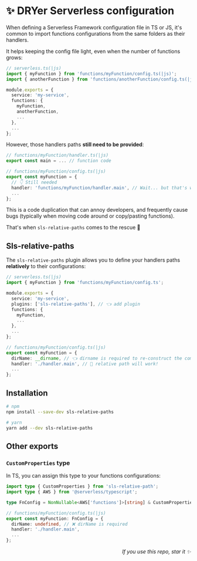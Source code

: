 # ✨ DRYer Serverless configuration

When defining a Serverless Framework configuration file in TS or JS, it's common to import functions configurations from the same folders as their handlers.

It helps keeping the config file light, even when the number of functions grows:

```typescript
// serverless.ts(|js)
import { myFunction } from 'functions/myFunction/config.ts(|js)';
import { anotherFunction } from 'functions/anotherFunction/config.ts(|js)';

module.exports = {
  service: 'my-service',
  functions: {
    myFunction,
    anotherFunction,
    ...
  },
  ...
};
```

However, those handlers paths **still need to be provided**:

```typescript
// functions/myFunction/handler.ts(|js)
export const main = ... // function code

// functions/myFunction/config.ts(|js)
export const myFunction = {
  // 👇 Still needed
  handler: 'functions/myFunction/handler.main', // Wait... but that's where I am 😭
  ...
};
```

This is a code duplication that can annoy developers, and frequently cause bugs (typically when moving code around or copy/pasting functions).

That's when `sls-relative-paths` comes to the rescue 💪

## Sls-relative-paths

The `sls-relative-paths` plugin allows you to define your handlers paths **relatively** to their configurations:

```typescript
// serverless.ts(|js)
import { myFunction } from 'functions/myFunction/config.ts';

module.exports = {
  service: 'my-service',
  plugins: ['sls-relative-paths'], // 👈 add plugin
  functions: {
    myFunction,
    ...
  },
  ...
};

// functions/myFunction/config.ts(|js)
export const myFunction = {
  dirName: __dirname, // 👈 dirname is required to re-construct the complete path
  handler: './handler.main', // 🎉 relative path will work!
  ...
};
```

## Installation

```bash
# npm
npm install --save-dev sls-relative-paths

# yarn
yarn add --dev sls-relative-paths
```

## Other exports

### `CustomProperties` type

In TS, you can assign this type to your functions configurations:

```typescript
import type { CustomProperties } from 'sls-relative-path';
import type { AWS } from '@serverless/typescript';

type FnConfig = NonNullable<AWS['functions']>[string] & CustomProperties;

// functions/myFunction/config.ts(|js)
export const myFunction: FnConfig = {
  dirName: undefined, // ❌ dirName is required
  handler: './handler.main',
  ...
};
```

<p align="right">
  <i>If you use this repo, star it ✨</i>
</p>
